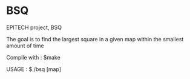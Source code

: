 # BSQ
EPITECH project, BSQ

The goal is to find the largest square in a given map within the smallest amount of time

Compile with :
$make

USAGE :
$./bsq [map]
